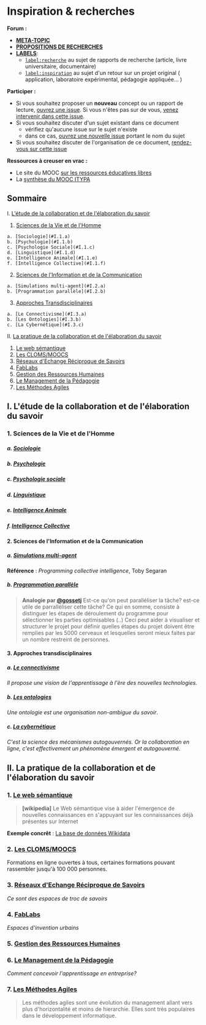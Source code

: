 # Inspiration & recherches

**Forum :**  
- [**META-TOPIC**](https://github.com/sveinburne/lets-play-science/issues/38)  
- [**PROPOSITIONS DE RECHERCHES**](https://github.com/sveinburne/lets-play-science/issues/32)
- [**LABELS**](https://github.com/sveinburne/lets-play-science/issues/39):
  - [`label:recherche`](https://github.com/sveinburne/lets-play-science/issues?utf8=%E2%9C%93&q=label%3Arecherche) au sujet de rapports de recherche (article, livre universitaire, documentaire)
  - [`label:inspiration`](https://github.com/sveinburne/lets-play-science/issues?utf8=%E2%9C%93&q=label%3Ainspiration+) au sujet d'un retour sur un projet original ( application, laboratoire expérimental, pédagogie appliquée... )

**Participer :**
  - Si vous souhaitez proposer un **nouveau** concept ou un rapport de lecture, [ouvrez une
 issue](https://github.com/sveinburne/lets-play-science/issues/new). Si vous n'êtes pas sur de vous, [venez intervenir dans cette issue](https://github.com/sveinburne/lets-play-science/issues/32).
  - Si vous souhaitez discuter d'un sujet existant dans ce document
    - vérifiez qu'aucune issue sur le sujet n'existe
    - dans ce cas, [ouvrez une nouvelle issue](https://github.com/sveinburne/lets-play-science/issues/new) portant le nom du sujet
  - Si vous souhaitez discuter de l'organisation de ce document, [rendez-vous sur cette issue](https://github.com/sveinburne/lets-play-science/issues/38)

**Ressources à creuser en vrac :**
- Le site du MOOC [sur les ressources éducatives libres](rel2014.mooc.ca/)
- La [synthèse du MOOC ITYPA](https://docs.google.com/document/d/16bkqQ0MT2zF7PaepadjC4-UvNSluQXCRrVf82Kj_QZU/mobilebasic#)

Sommaire
---------------------------------------------------

I. [L'étude de la collaboration et de l'élaboration du savoir](#I)  

  1. [Sciences de la Vie et de l'Homme](#I.1)

    a. [Sociologie](#I.1.a)  
    b. [Psychologie](#I.1.b)  
    c. [Psychologie Sociale](#I.1.c)  
    d. [Linguistique](#I.1.d)  
    e. [Intelligence Animale](#I.1.e)  
    f. [Intelligence Collective](#I.1.f)  

  2. [Sciences de l'Information et de la Communication](#I.2)

    a. [Simulations multi-agent](#I.2.a)  
    b. [Programmation parallèle](#I.2.b)  

  3. [Approches Transdisciplinaires](#I.3)

    a. [Le Connectivisme](#I.3.a)  
    b. [Les Ontologies](#I.3.b)  
    c. [La Cybernétique](#I.3.c)  

II. [La pratique de la collaboration et de l'élaboration du savoir](#II)  

  1. [Le web sémantique](#II.1)
  2. [Les CLOMS/MOOCS](#II.2)
  3. [Réseaux d'Echange Réciproque de Savoirs](#II.3)
  4. [FabLabs](#II.4)
  5. [Gestion des Ressources Humaines](#II.5)
  6. [Le Management de la Pédagogie](#II.6)
  7. [Les Méthodes Agiles](#II.7)

<a name="I"></a>
## I. L'étude de la collaboration et de l'élaboration du savoir

<a name="I.1"></a>
### 1. Sciences de la Vie et de l'Homme
<a name="I.1.a"></a>
##### a. [Sociologie](https://fr.wikipedia.org/wiki/Sociologie)
<a name="I.1.b"></a>
##### b. [Psychologie](https://fr.wikipedia.org/wiki/Psychologie)
<a name="I.1.c"></a>
##### c. [Psychologie sociale](https://fr.wikipedia.org/wiki/Psychologie_sociale)
<a name="I.1.d"></a>
##### d. [Linguistique](https://fr.wikipedia.org/wiki/Linguistique)
<a name="I.1.e"></a>
##### e. [Intelligence Animale](https://fr.wikipedia.org/wiki/Intelligence_animale)
<a name="I.1.f"></a>
##### f. [Intelligence Collective](https://fr.wikipedia.org/wiki/Intelligence_collective)

<a name="I.2"></a>
#### 2. Sciences de l'Information et de la Communication
<a name="I.2.a"></a>
##### a. [Simulations multi-agent](https://fr.wikipedia.org/wiki/Syst%C3%A8me_multi-agents)
**Référence** : *Programming collective intelligence*, Toby Segaran
<a name="I.2.b"></a>
##### b. [Programmation parallèle](https://fr.wikipedia.org/wiki/Parall%C3%A9lisme_%28informatique%29)

> **Analogie par [@gossetj](https://github.com/gossetj)**
> Est-ce qu'on peut paralléliser la tâche? est-ce utile de parralléliser cette tâche? Ce qui en somme, consiste à distinguer les étapes de déroulement du programme pour sélectionner les parties optimisables (..) Ceci peut aider à visualiser et structurer le projet pour définir quelles étapes du projet doivent être remplies par les 5000 cerveaux et lesquelles seront mieux faites par un nombre restreint de personnes.

<a name="I.3"></a>
#### 3. Approches transdisciplinaires
<a name="I.3.a"></a>
##### a. [Le connectivisme](https://fr.wikipedia.org/wiki/Connectivisme)
*Il propose  une vision de l'apprentissage à l'ère des nouvelles technologies.*
<a name="I.3.b"></a>
##### b. [Les ontologies](https://fr.wikipedia.org/wiki/Ontologie_%28informatique%29)
*Une ontologie est une organisation non-ambigue du savoir*.
<a name="I.3.c"></a>
##### c. [La cybernétique](https://fr.wikipedia.org/wiki/Cybern%C3%A9tique)
*C'est la science des mécanismes autogouvernés. Or la collaboration en ligne, c'est effectivement un phénomène émergent et autogouverné.*

<a name="II"></a>
## II. La pratique de la collaboration et de l'élaboration du savoir

<a name="II.1"></a>
### 1. [Le web sémantique](https://fr.wikipedia.org/wiki/Web_s%C3%A9mantique)
> **[wikipedia]** Le Web sémantique vise à aider l'émergence de nouvelles connaissances en s'appuyant sur les
connaissances déjà présentes sur Internet

**Exemple concrêt** : [La base de données Wikidata](https://fr.wikipedia.org/wiki/Wikidata)


<a name="II.2"></a>
### 2. [Les CLOMS/MOOCS](https://fr.wikipedia.org/wiki/Formation_en_ligne_ouverte_%C3%A0_tous)
Formations en ligne ouvertes à tous, certaines formations pouvant rassembler jusqu'à 100 000 personnes.

<a name="II.3"></a>
### 3. [Réseaux d'Echange Réciproque de Savoirs](https://fr.wikipedia.org/wiki/R%C3%A9seau_d'%C3%A9changes_r%C3%A9ciproques_de_savoirs)
*Ce sont des espaces de troc de savoirs*
<a name="II.4"></a>
### 4. [FabLabs](https://fr.wikipedia.org/wiki/Fab_lab)
*Espaces d'invention urbains*
<a name="II.5"></a>
### 5. [**Gestion des Ressources Humaines**](https://fr.wikipedia.org/wiki/Gestion_des_ressources_humaines)
<a name="II.6"></a>
### 6. [Le Management de la Pédagogie](https://fr.wikipedia.org/wiki/Management_et_p%C3%A9dagogie)
*Comment concevoir l'apprentissage en entreprise?*
<a name="II.7"></a>
### 7. [**Les Méthodes Agiles**](https://fr.wikipedia.org/wiki/M%C3%A9thode_agile)
> Les méthodes agiles sont une évolution du management allant vers plus d'horizontalité et moins de hierarchie. Elles sont très populaires dans le développement informatique.
